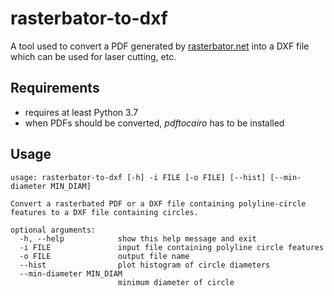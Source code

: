 # rasterbator-to-dxf

A tool used to convert a PDF generated by [rasterbator.net](http://rasterbator.net) into a DXF file which can be used
for laser cutting, etc.

## Requirements

* requires at least Python 3.7
* when PDFs should be converted, _pdftocairo_ has to be installed

## Usage
```console
usage: rasterbator-to-dxf [-h] -i FILE [-o FILE] [--hist] [--min-diameter MIN_DIAM]

Convert a rasterbated PDF or a DXF file containing polyline-circle features to a DXF file containing circles.

optional arguments:
  -h, --help            show this help message and exit
  -i FILE               input file containing polyline circle features
  -o FILE               output file name
  --hist                plot histogram of circle diameters
  --min-diameter MIN_DIAM
                        minimum diameter of circle

```
